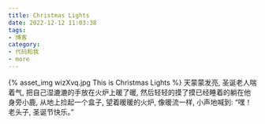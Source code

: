 ```yaml
---
title: Christmas Lights
date: 2022-12-12 11:03:38
tags:
- 博客
category:
- 代码和我
- more
---
```

{% asset_img wizXvq.jpg This is Christmas Lights %}
天蒙蒙发亮, 圣诞老人喘着气, 把自己湿漉漉的手放在火炉上暖了暖, 然后轻轻的摸了摸已经睡着的躺在他身旁小鹿, 从地上捡起一个盒子, 望着暖暖的火炉, 像暖流一样, 小声地喊到: “嘿！老头子, 圣诞节快乐。”